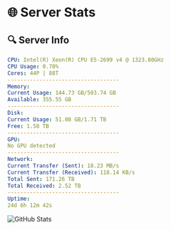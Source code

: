 # 🌐 Server Stats
## 🔍 Server Info
```yaml
CPU: Intel(R) Xeon(R) CPU E5-2699 v4 @ 1323.80GHz
CPU Usage: 0.70%
Cores: 44P | 88T
-----------------------------------
Memory:
Current Usage: 144.73 GB/503.74 GB
Available: 355.55 GB
-----------------------------------
Disk:
Current Usage: 51.08 GB/1.71 TB
Free: 1.58 TB
-----------------------------------
GPU:
No GPU detected
-----------------------------------
Network:
Current Transfer (Sent): 18.23 MB/s
Current Transfer (Received): 118.14 KB/s
Total Sent: 171.26 TB
Total Received: 2.52 TB
-----------------------------------
Uptime:
24d 6h 12m 42s
```
![GitHub Stats](https://img.shields.io/badge/Updated-2025-03-04_04:56:00-blue)